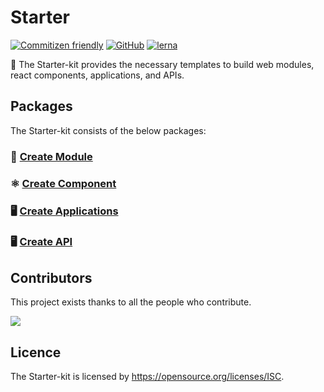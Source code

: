 # Starter

[![Commitizen friendly](https://img.shields.io/badge/commitizen-friendly-brightgreen.svg)](http://commitizen.github.io/cz-cli/)
[![GitHub](https://img.shields.io/github/license/medly/medly-components)](https://github.com/medly/medly-components/blob/master/LICENSE)
[![lerna](https://img.shields.io/badge/maintained%20with-lerna-cc00ff.svg)](https://lerna.js.org/)

🚀 The Starter-kit provides the necessary templates to build web modules, react components, applications, and APIs.


## Packages
The Starter-kit consists of the below packages:

### 🧩 [Create Module](https://github.com/medly/starter/tree/master/packages/module)

### ⚛️ [Create Component](https://github.com/medly/starter/tree/master/packages/component)

### 🖥️ [Create Applications](https://github.com/medly/starter/tree/master/packages/app)

### 🖥️ [Create API](https://github.com/medly/starter/tree/master/packages/api)
 

## Contributors
This project exists thanks to all the people who contribute.

<a href="https://github.com/medly/starter/graphs/contributors">
  <img src="https://contrib.rocks/image?repo=medly/starter" />
</a>


## Licence
The Starter-kit is licensed by https://opensource.org/licenses/ISC.